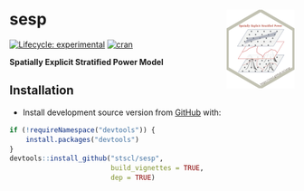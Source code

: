 
<!-- README.md is generated from README.Rmd. Please edit that file -->

# sesp <a href="https://stscl.github.io/sesp/"><img src="man/figures/logo.png" align="right" height="139" alt="sesp website" /></a>

<!-- badges: start -->

[![Lifecycle:
experimental](https://img.shields.io/badge/lifecycle-experimental-cyan.svg)](https://lifecycle.r-lib.org/articles/stages.html#experimental)
[![cran](https://www.r-pkg.org/badges/version/sesp)](https://CRAN.R-project.org/package=sesp)
<!-- badges: end -->

**Spatially Explicit Stratified Power Model**

## Installation

<!-- - Install from [CRAN](https://CRAN.R-project.org/package=sesp) with: -->
<!-- ``` r -->
<!-- install.packages("sesp") -->
<!-- ``` -->
<!-- - Install development binary version from [R-universe](https://stscl.r-universe.dev/sesp) with: -->
<!-- ``` r -->
<!-- install.packages('sesp', -->
<!--                  repos = c("https://stscl.r-universe.dev", -->
<!--                            "https://cloud.r-project.org"), -->
<!--                  dep = TRUE) -->
<!-- ``` -->

- Install development source version from
  [GitHub](https://github.com/stscl/sesp) with:

``` r
if (!requireNamespace("devtools")) {
    install.packages("devtools")
}
devtools::install_github("stscl/sesp",
                         build_vignettes = TRUE,
                         dep = TRUE)
```
